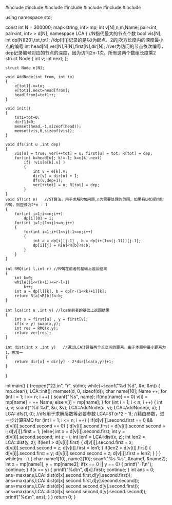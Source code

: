 #include <iostream>
#include <cstdio>
#include <vector>
#include <algorithm>
#include <cmath>
#include <cstring>
#include <map>

using namespace std;

const int N = 300000;
map<string, int> mp;
int v[N],n,m,Name;
pair<int, pair<int, int> > d[N];
namespace LCA
{
    //N指代最大的节点个数
    bool vis[N];
    int dp[N][20],tot,tot1;
    //dp[i][j]记录的是以i为起点、2的j次方长度内的深度最小点的编号
    int head[N],ver[N],R[N],first[N],dir[N];
    //ver为访问的节点依次编号，dep记录编号对应的节点的深度，因为访问2n-1次，所有这两个数组长度乘2
    struct Node
    {
        int v;
        int next;
    };

    struct Node e[N];

    void AddNode(int from, int to)
    {
        e[tot1].v=to;
        e[tot1].next=head[from];
        head[from]=tot1++;
    }

    void init()
    {
        tot1=tot=0;
        dir[1]=0;
        memset(head,-1,sizeof(head));
        memset(vis,0,sizeof(vis));
    }

    void dfs(int u ,int dep)
    {
        vis[u] = true; ver[++tot] = u; first[u] = tot; R[tot] = dep;
        for(int k=head[u]; k!=-1; k=e[k].next)
            if( !vis[e[k].v] )
            {
                int v = e[k].v;
                dir[v] = dir[u] + 1;
                dfs(v,dep+1);
                ver[++tot] = u; R[tot] = dep;
            }
    }
    void ST(int n)   //ST算法，用于求解RMQ问题,n为需要处理的范围，如果有LMC规约到RMQ，则应该为2*n - 1
    {
        for(int i=1;i<=n;i++)
            dp[i][0] = i;
        for(int j=1;(1<<j)<=n;j++)
        {
            for(int i=1;i+(1<<j)-1<=n;i++)
            {
                int a = dp[i][j-1] , b = dp[i+(1<<(j-1))][j-1];
                dp[i][j] = R[a]<R[b]?a:b;
            }
        }
    }

    int RMQ(int l,int r) //RMQ在前者的基础上返回结果
    {
        int k=0;
        while((1<<(k+1))<=r-l+1)
            k++;
        int a = dp[l][k], b = dp[r-(1<<k)+1][k];
        return R[a]<R[b]?a:b;
    }

    int lca(int u ,int v) //lca在前者的基础上返回结果
    {
        int x = first[u] , y = first[v];
        if(x > y) swap(x,y);
        int res = RMQ(x,y);
        return ver[res];
    }

    int dist(int x ,int y)   //通过LCA计算每两个点之间的距离，由于本题中最小距离为1，故加一
    {
        return dir[x] + dir[y] - 2*dir[lca(x,y)]+1;
    }
}


int main()
{
    freopen("22.in", "r", stdin);
    while(~scanf("%d %d", &n, &m))
    {
        mp.clear();
        LCA::init();
        memset(d, 0, sizeof(d));
        char name[10];
        Name ++;
        for (int i = 1; i <= n; i ++)
        {
            scanf("%s", name);
            if(mp[name] == 0)
                v[i] = mp[name] = ++ Name;
            else
                v[i] = mp[name];
        }
        for (int i = 1; i < n; i ++)
        {
            int u, v;
            scanf("%d %d", &u, &v);
            LCA::AddNode(u, v);
            LCA::AddNode(v, u);
        }
        LCA::dfs(1, 0); //dfs用于求解层数等必要参数
        LCA::ST(n*2 - 1); //藉由参数，进一步计算RMQ
        for (int i = 1; i <= n; i ++)
        {
            if(d[v[i]].second.first == 0 && d[v[i]].second.second == 0)
            {
                d[v[i]].second.first = d[v[i]].second.second = i;
                d[v[i]].first = 1;
            }else{
                int x = d[v[i]].second.first;
                int y = d[v[i]].second.second;
                int z = i;
                int len1 = LCA::dist(x, z);
                int len2 = LCA::dist(y, z);
                if(len1 > d[v[i]].first)
                {
                    d[v[i]].second.first = x;
                    d[v[i]].second.second = z;
                    d[v[i]].first = len1;
                }
                if(len2 > d[v[i]].first)
                {
                    d[v[i]].second.first = y;
                    d[v[i]].second.second = z;
                    d[v[i]].first = len2;
                }
            }
        }
        while(m --)
        {
           char name1[10], name2[10];
           scanf("%s %s", &name1, &name2);
           int x = mp[name1], y = mp[name2];
           if(x == 0 || y == 0)
           {
               printf("-1\n");
               continue;
           }
           if(x == y)
           {
               printf("%d\n", d[x].first);
               continue;
           }
           int ans = 0;
           ans=max(ans,LCA::dist(d[x].second.first,d[y].second.first));
           ans=max(ans,LCA::dist(d[x].second.first,d[y].second.second));
           ans=max(ans,LCA::dist(d[x].second.second,d[y].second.first));
           ans=max(ans,LCA::dist(d[x].second.second,d[y].second.second));
           printf("%d\n", ans);
        }
    }
    return 0;
}












